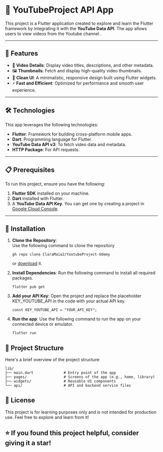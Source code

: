 # 📱 YouTubeProject API App  

This project is a Flutter application created to explore and learn the Flutter framework by integrating it with the **YouTube Data API**. The app allows users to view videos from the Youtube channel .

---

## 🚀 Features  

- 📄 **Video Details**: Display video titles, descriptions, and other metadata.  
- 🖼️ **Thumbnails**: Fetch and display high-quality video thumbnails.  
- 🎨 **Clean UI**: A minimalistic, responsive design built using Flutter widgets.  
- ⚡ **Fast and Efficient**: Optimized for performance and smooth user experience.  

---

## 🛠️ Technologies  

This app leverages the following technologies:  

- **Flutter**: Framework for building cross-platform mobile apps.  
- **Dart**: Programming language for Flutter.  
- **YouTube Data API v3**: To fetch video data and metadata.  
- **HTTP Package**: For API requests.  

---

## 📋 Prerequisites  

To run this project, ensure you have the following:  

1. **Flutter SDK** installed on your machine.  
2. **Dart** installed with Flutter.  
3. A **YouTube Data API Key**. You can get one by creating a project in [Google Cloud Console](https://console.cloud.google.com/).  

---

## 🔧 Installation  

1. **Clone the Repository**:  
   Use the following command to clone the repository
   
   ```  
   gh repo clone ClaraMaia2/YoutubeProject-Udemy
   ```
   
   or [download](https://codeload.github.com/ClaraMaia2/YoutubeProject-Udemy/zip/refs/heads/main?token=AYPBYZUJQJK3SHXOUMO6LKLHIIYQW) it.
   
3. **Install Dependencies**:
   Run the following command to install all required packages.

   ```  
   flutter pub get
   ```
4. **Add your API Key**:
   Open the project and replace the placeholder KEY_YOUTUBE_API in the code with your actual API key.

   ```  
   const KEY_YOUTUBE_API = "YOUR_API_KEY";
   ```
5. **Run the app**:
  Use the following command to run the app on your connected device or emulator.

   ```  
   flutter run
   ```
   
## 📁 Project Structure

Here's a brief overview of the project structure:

```
lib/  
├── main.dart              # Entry point of the app  
├── pages/                 # Screens of the app (e.g., home, library)  
├── widgets/               # Reusable UI components  
└── api/                   # API and backend service files  
```

## 📜 License

This project is for learning purposes only and is not intended for production use. Feel free to explore and learn from it!

## ⭐ If you found this project helpful, consider giving it a star!
